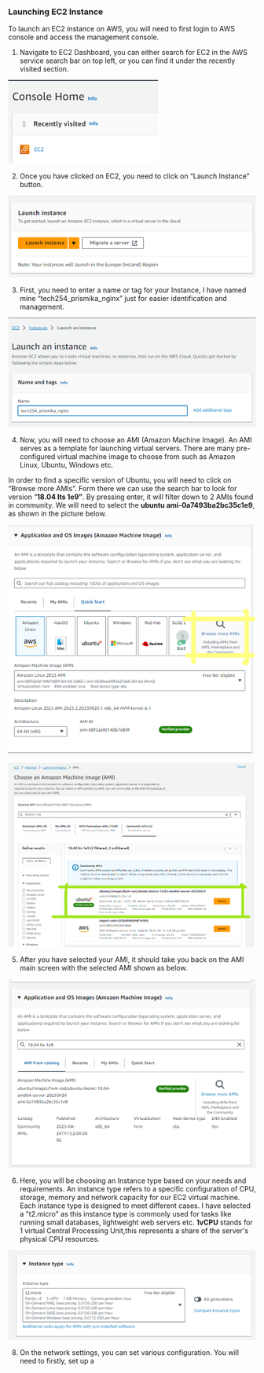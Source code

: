 
### Launching EC2 Instance

To launch an EC2 instance on AWS, you will need to first login to AWS console and access the management console. 

1) Navigate to EC2 Dashboard, you can either search for EC2 in the AWS service search bar on top left, or you can find it under the recently visited section.

![select ec2.png](images%2Fselect%20ec2.png)

2) Once you have clicked on EC2, you need to click on “Launch Instance” button. 

![launch_instance.png](images%2Flaunch_instance.png)

3) First, you need to enter a name or tag for your Instance, I have named mine “tech254_prismika_nginx” just for easier identification and management.

![names_tags.png](images%2Fnames_tags.png)

4) Now, you will need to choose an AMI (Amazon Machine Image). An AMI serves as a template for launching virtual servers. There are many pre-configured virtual machine image to choose from such as Amazon Linux, Ubuntu, Windows etc. 

In order to find a specific version of Ubuntu, you will need to click on “Browse more AMIs”. Form there we can use the search bar to look for version “**18.04 lts 1e9”**.  By pressing enter, it will filter down to 2 AMIs found in community. We will need to select the **ubuntu ami-0a7493ba2bc35c1e9**, as shown in the picture below. 

![browse_AMI.png](images%2Fbrowse_AMI.png)

![select_AMI.png](images%2Fselect_AMI.png)

5) After you have selected your AMI, it should take you back on the AMI main screen with the selected AMI shown as below. 

![AMI_overview.png](images%2FAMI_overview.png)

6) Here, you will be choosing an Instance type based on your needs and requirements. An instance type refers to a specific configuration of CPU, storage, memory and network capacity for our EC2 virtual machine. Each instance type is designed to meet different cases. 
I have selected a "t2.micro" as this instance type is commonly used for tasks like running small databases, lightweight web servers etc. 
**1vCPU** stands for 1 virtual Central Processing Unit,this represents a share of the server's physical CPU resources. 

![instancetype.png](images%2Finstancetype.png)

8) On the network settings, you can set various configuration. You will need to firstly, set up a 